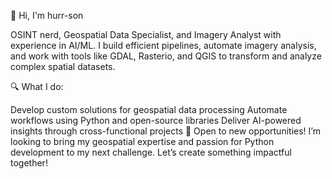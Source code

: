 👋 Hi, I'm hurr-son

OSINT nerd, Geospatial Data Specialist, and Imagery Analyst with experience in AI/ML. I build efficient pipelines, automate imagery analysis, and work with tools like GDAL, Rasterio, and QGIS to transform and analyze complex spatial datasets.

🔍 What I do:

Develop custom solutions for geospatial data processing
Automate workflows using Python and open-source libraries
Deliver AI-powered insights through cross-functional projects
🌱 Open to new opportunities! I’m looking to bring my geospatial expertise and passion for Python development to my next challenge. Let’s create something impactful together!


<!---
hurr-son/hurr-son is a ✨ special ✨ repository because its `README.md` (this file) appears on your GitHub profile.
You can click the Preview link to take a look at your changes.
--->
